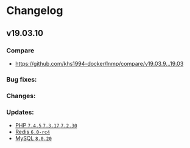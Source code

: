 # Changelog

## v19.03.10

### Compare

* https://github.com/khs1994-docker/lnmp/compare/v19.03.9...19.03

### Bug fixes:

### Changes:

### Updates:

* [PHP `7.4.5` `7.3.17` `7.2.30`](https://www.php.net/ChangeLog-7.php#7.4.5)
* [Redis `6.0-rc4`](https://raw.githubusercontent.com/antirez/redis/6.0/00-RELEASENOTES)
* [MySQL `8.0.20`](https://dev.mysql.com/doc/relnotes/mysql/8.0/en/news-8-0-20.html)
